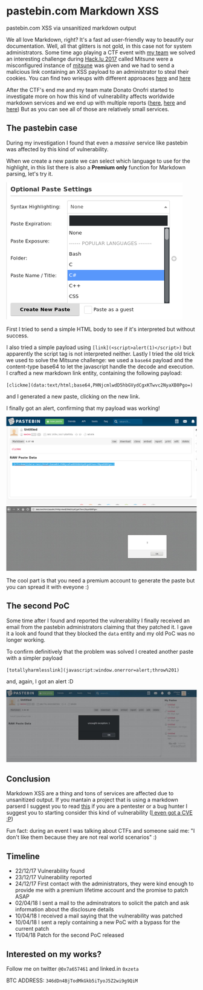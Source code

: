 # pastebin.com Markdown XSS

pastebin.com XSS via unsanitized markdown output

We all love Markdown, right? It's a fast ad user-friendly way to beautify our documentation. Well, all that glitters is not gold, in this case not for system administrators.
Some time ago playing a CTF event with [my team](https://jbzteam.github.io) we solved an interesting challenge during [Hack.lu 2017](https://2017.hack.lu/ctf/) called Mitsune were a misconfigured instance of [mitsune](https://github.com/lepture/mistune) was given and we had to send a malicious link containing an XSS payload to an administrator to steal their cookies. You can find two wrieups with different approaces [here](https://www.pwndiary.com/write-ups/hack-lu-ctf-2017-mistune-write-up-web150/) and [here](https://rawsec.ml/en/Hacklu-2017-write-up/#150-mistune-web)

After the CTF's end me and my team mate Donato Onofri started to investigate more on how this kind of vulnerability affects worldwide markdown services and we end up with multiple reports ([here](https://github.com/leanote/leanote/issues/676), [here](https://github.com/adtac/commento/issues/154) and [here](https://github.com/leanote/leanote/issues/719)) But as you can see all of those are relatively small services.

## The pastebin case

During my investigation I found that even a *massive* service like pastebin was affected by this kind of vulnerability.

When we create a new paste we can select which language to use for the highlight, in this list there is also a **Premium only** function for Markdown parsing, let's try it.

![highlight](screen/syntax_highlight.png)

First I tried to send a simple HTML body to see if it's interpreted but without success.

I also tried a simple payload using `[link](<script>alert(1)</script>)` but apparently the script tag is not interpreted neither. Lastly I tried the old trick we used to solve the Mitsune challenge: we used a `base64` payload and the content-type base64 to let the javascript handle the decode and execution. I crafted a new markdown link entity, containing the following payload:

`[clickme](data:text/html;base64,PHNjcmlwdD5hbGVydCgxKTwvc2NyaXB0Pgo=)`

and I generated a new paste, clicking on the new link.

I finally got an alert, confirming that my payload was working!

![PoC1_2](screen/PoC1_2.png)
![PoC](screen/PoC1.jpg)

The cool part is that you need a premium account to generate the paste but you can spread it with eveyone :)

## The second PoC

Some time after I found and reported the vulnerability I finally received an email from the pastebin administrators claiming that they patched it. I gave it a look and found that they blocked the `data` entity and my old PoC was no longer working.

To confirm definitively that the problem was solved I created another paste with a simpler payload

`[totallyharmlesslink](javascript:window.onerror=alert;throw%201)`

and, again, I got an alert :D

![Second PoC](screen/PoC2.jpg)

## Conclusion

Markdown XSS are a thing and tons of services are affected due to unsanitized output. If you mantain a project that is using a markdown parserd I suggest you to read [this](https://github.com/showdownjs/showdown/wiki/Markdown%27s-XSS-Vulnerability-(and-how-to-mitigate-it)) if you are a pentester or a bug hunter I suggest you to starting consider this kind of vulnerability ([I even got a CVE :P](https://www.cvedetails.com/cve/CVE-2017-1000459/))

Fun fact: during an event I was talking about CTFs and someone said me: "I don't like them because they are not real world scenarios" :)

## Timeline

- 22/12/17 Vulnerability found
- 23/12/17 Vulnerability reported
- 24/12/17 First contact with the administrators, they were kind enough to provide me with a premium lifetime account and the promise to patch ASAP
- 02/04/18 I sent a mail to the adminstrators to solicit the patch and ask information about the disclosure details
- 10/04/18 I received a mail saying that the vulnerability was patched
- 10/04/18 I sent a reply containing a new PoC with a bypass for the current patch
- 11/04/18 Patch for the second PoC released

## Interested on my works?

Follow me on twitter `@0x7a657461` and linked.in `0xzeta`

BTC ADDRESS: `346dDn4BjTodMkGkb5iTyoJ5Z2wi9g9QiM`